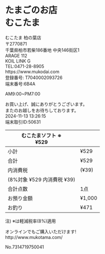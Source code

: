 # たまごのお店<br>むこたま

むこたま 柏の葉店<br>〒2770871<br>千葉県柏市若柴186番地 中央146街区1<br>ARAGE 112<br>KOIL LINK G<br>TEL:0471\-28\-8905<br>https://www\.mukodai\.com<br>登録番号: T7040002093726<br>端末番号:6B4A

AM9:00~PM7:00

お買い上げ、誠にありがとうございます。<br>またのお越しをお待ちしております。<br>2024\-11\-13 13:26:15<br>端末取引ID:50631

|むこたまソフト ※<br>¥529||
|-|-|
|小計|¥529|
|合計|¥529|
|内消費税|\(¥39\)|
|\(8%対象 ¥529 内消費税 ¥39\)||
|合計点数|1点|
|お預り金額|¥1,000|
|お釣り|¥471|

注\) ※は軽減税率\(8%\)適用

オンラインでもご購入いただけます\!<br>http://www\.mukotama\.com/

No\.7314719750041
